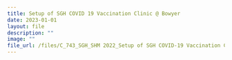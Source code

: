 ```yaml
---
title: Setup of SGH COVID 19 Vaccination Clinic @ Bowyer
date: 2023-01-01
layout: file
description: ""
image: ""
file_url: /files/C_743_SGH_SHM 2022_Setup of SGH COVID-19 Vaccination Clinic @ Bowyer.pdf
---
```

